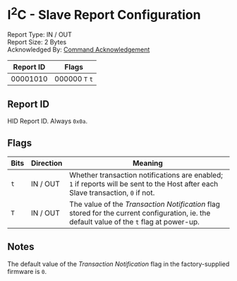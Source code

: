 # I<sup>2</sup>C - Slave Report Configuration
Report Type: IN / OUT<br />
Report Size: 2 Bytes<br />
Acknowledged By: [Command Acknowledgement](0x01.md)

| Report ID | Flags                    |
|-----------|--------------------------|
| 00001010  | 000000&nbsp;`T`&nbsp;`t` |

## Report ID
HID Report ID.  Always `0x0a`.

## Flags
| Bits | Direction | Meaning                                                                                                                                   |
|------|-----------|-------------------------------------------------------------------------------------------------------------------------------------------|
| `t`  | IN / OUT  | Whether transaction notifications are enabled; `1` if reports will be sent to the Host after each Slave transaction, `0` if not.          |
| `T`  | IN / OUT  | The value of the _Transaction Notification_ flag stored for the current configuration, ie. the default value of the `t` flag at power-up. |

## Notes
The default value of the _Transaction Notification_ flag in the factory-supplied firmware is `0`.
